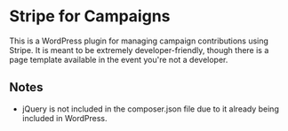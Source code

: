 # Stripe for Campaigns
This is a WordPress plugin for managing campaign contributions using Stripe. It is meant to be extremely developer-friendly, though there is a page template available in the event you're not a developer.

## Notes
* jQuery is not included in the composer.json file due to it already being included in WordPress.